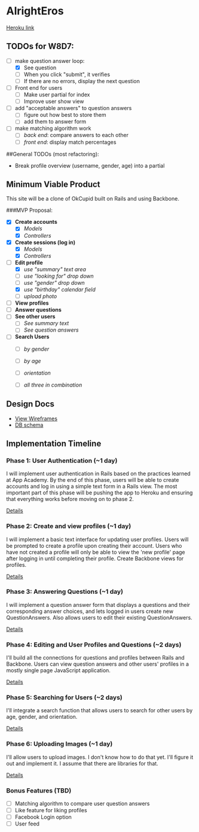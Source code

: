# AlrightEros

[Heroku link][heroku]

## TODOs for W8D7:
* [ ] make question answer loop:
  - [x] See question
  - [ ] When you click "submit", it verifies
  - [ ] If there are no errors, display the next question

* [ ] Front end for users
  - [ ] Make user partial for index
  - [ ] Improve user show view

* [ ] add "acceptable answers" to question answers
  - [ ] figure out how best to store them
  - [ ] add them to answer form

* [ ] make matching algorithm work
  - [ ] *back end*: compare answers to each other
  - [ ] *front end*: display match percentages

##General TODOs (most refactoring):
* Break profile overview (username, gender, age) into a partial

[heroku]: http://alrighteros.herokuapp.com

## Minimum Viable Product
This site will be a clone of OkCupid built on Rails and using Backbone.

###MVP Proposal:
- [x] **Create accounts**
  * [x] *Models*
  * [x] *Controllers*
- [x] **Create sessions (log in)**
  * [x] *Models*
  * [x] *Controllers*
- [ ] **Edit profile**
  * [x] *use "summary" text area*
  * [ ] *use "looking for" drop down*
  * [ ] *use "gender" drop down*
  * [x] *use "birthday" calendar field*
  * [ ] *upload photo*
- [ ] **View profiles**
- [ ] **Answer questions**
- [ ] **See other users**
  * [ ] *See summary text*
  * [ ] *See question answers*
- [ ] **Search Users**
  * [ ] *by gender*
  * [ ] *by age*
  * [ ] *orientation*
  * [ ] *all three in combination*


## Design Docs
* [View Wireframes][views]
* [DB schema][schema]

[views]: ./docs/views.md
[schema]: ./docs/schema.md

## Implementation Timeline

### Phase 1: User Authentication (~1 day)
I will implement user authentication in Rails based on the practices learned at App Academy. By the end of this phase, users will be able to create accounts and log in using a simple text form in a Rails view. The most important part of this phase will be pushing the app to Heroku and ensuring that everything works before moving on to phase 2.

[Details][phase-one]

### Phase 2: Create and view profiles (~1 day)
I will implement a basic text interface for updating user profiles. Users will be prompted to create a profile upon creating their account. Users who have not created a profile will only be able to view the 'new profile' page after logging in until completing their profile. Create Backbone views for profiles.

[Details][phase-two]

### Phase 3: Answering Questions (~1 day)
I will implement a question answer form that displays a questions and their corresponding answer choices, and lets logged in users create new QuestionAnswers. Also allows users to edit their existing QuestionAnswers.

[Details][phase-three]

### Phase 4: Editing and User Profiles and Questions (~2 days)
I'll build all the connections for questions and profiles between Rails and Backbone. Users can view question answers and other users' profiles in a mostly single page JavaScript application.

[Details][phase-four]

### Phase 5: Searching for Users (~2 days)
I'll integrate a search function that allows users to search for other users by age, gender, and orientation.

[Details][phase-five]

### Phase 6: Uploading Images (~1 day)
I'll allow users to upload images. I don't know how to do that yet. I'll figure it out and implement it. I assume that there are libraries for that.

[Details][phase-six]

### Bonus Features (TBD)
- [ ] Matching algorithm to compare user question answers
- [ ] Like feature for liking profiles
- [ ] Facebook Login option
- [ ] User feed

[phase-one]: ./docs/phases/phase1.md
[phase-two]: ./docs/phases/phase2.md
[phase-three]: ./docs/phases/phase3.md
[phase-four]: ./docs/phases/phase4.md
[phase-five]: ./docs/phases/phase5.md
[phase-six]: ./docs/phases/phase6.md
